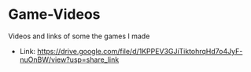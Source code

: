 # Game-Videos
Videos and links of some the games I made
- Link: https://drive.google.com/file/d/1KPPEV3GJiTiktohrqHd7o4JyF-nuOnBW/view?usp=share_link

